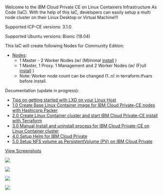 Welcome to the IBM Cloud Private CE on Linux Containers Infrastructure As Code (IaC). With the help of this IaC, developers can easily setup a multi node cluster on their Linux Desktop or Virtual Machine!!!

Supported ICP-CE versions: 3.1.0

Supported Ubuntu versions: Bionic (18.04)

This IaC will create following Nodes for Community Edition:
* [Nodes](https://www.ibm.com/support/knowledgecenter/en/SSBS6K_3.1.0/getting_started/architecture.html):
  * 1 Master - 2 Worker Nodes (w/ (M)inimal [install](https://github.com/HSBawa/icp-ce-on-linux-containers/tree/master/docs/screenshots/3.1.0/install/install-1.jpg) )
  * 1 Master, 1 Proxy. 1 Management and 2 Worker Nodes (w/ (F)ull [install](https://github.com/HSBawa/icp-ce-on-linux-containers/tree/master/docs/screenshots/3.1.0/install/install-1.jpg) )
  * Note: Worker node count can be changed (1..n) in terraform.tfvars before install.

Documentation (update in progress):
* [Tips on getting started with LXD on your Linux Host](https://github.com/HSBawa/icp-ce-on-linux-containers/wiki/Getting-started-with-LXD-on-your-Linux-Host-(Ubuntu))
* [1.0 Create Base Linux Container image for IBM Cloud Private-CE nodes with Hashicorp Packer](https://github.com/HSBawa/icp-ce-on-linux-containers/wiki/1.0-Create-Base-Linux-Container-Image-For-IBM-Cloud-Private-with-Hashicorp-Packer)
* [2.0 Create Linux Container cluster and start IBM Cloud Private-CE install with Terraform](https://github.com/HSBawa/icp-ce-on-linux-containers/wiki/2.0-Create-LXD-Cluster-and-ICP-install-with-Terraform)
* [3.0 Manual Install and uninstall process for IBM Cloud Private-CE on Linux Container cluster](https://github.com/HSBawa/icp-ce-on-linux-containers/wiki/3.0-ICP-CE-install-and-uninstall-process-on-LXD-cluster)
* [4.0 Setup Helm for IBM Cloud Private](https://github.com/HSBawa/icp-ce-on-linux-containers/wiki/4.0-Setting-up-Helm-for-IBM-Cloud-Private)
* [5.0 Setup NFS volume as PersistentVolume (PV) on IBM Cloud Private](https://github.com/HSBawa/icp-ce-on-linux-containers/wiki/5.0-Setup--NFS-volume-as-PersistentVolume-(PV)-on-IBM-Cloud-Private)

[View Screenshots](https://github.com/HSBawa/icp-ce-on-linux-containers/tree/master/docs/screenshots/3.1.0)

![](https://github.com/HSBawa/icp-ce-on-linux-containers/blob/master/docs/screenshots/3.1.0/install/install-3.jpg)


![](https://raw.githubusercontent.com/HSBawa/icp-ce-on-linux-containers/master/docs/screenshots/3.1.0/console/kubenetes-on-host.jpg)

![](https://github.com/HSBawa/icp-ce-on-linux-containers/blob/master/docs/screenshots/3.1.0/console/console-login-script.example.jpg?raw=true)

![](https://github.com/HSBawa/icp-ce-on-linux-containers/blob/master/docs/screenshots/3.1.0/icp-ui/icp-dashboard.jpg)
